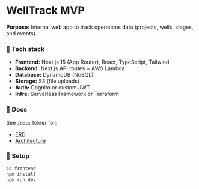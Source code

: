 # WellTrack MVP

**Purpose:** Internal web app to track operations data (projects, wells, stages, and events).

### 🧩 Tech stack
- **Frontend:** Next.js 15 (App Router), React, TypeScript, Tailwind
- **Backend:** Next.js API routes + AWS Lambda
- **Database:** DynamoDB (NoSQL)
- **Storage:** S3 (file uploads)
- **Auth:** Cognito or custom JWT
- **Infra:** Serverless Framework or Terraform

### 📘 Docs
See `/docs` folder for:
- [ERD](./docs/erd.md)
- [Architecture](./docs/architecture.md)

### 🚀 Setup
```bash
cd frontend
npm install
npm run dev
```
